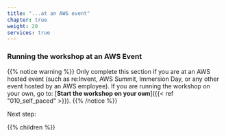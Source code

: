 ```yaml
---
title: "...at an AWS event"
chapter: true
weight: 20
services: true
---
```


### Running the workshop at an AWS Event

{{% notice warning %}}
Only complete this section if you are at an AWS hosted event (such as re:Invent, AWS Summit, Immersion Day, or any other event hosted by an AWS employee). If you are running the workshop on your own, go to:
[**Start the workshop on your own**]({{< ref "010_self_paced" >}}).
{{% /notice %}}

Next step:

{{% children %}}
